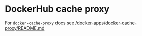 # DockerHub cache proxy

For `docker-cache-proxy` docs see [/docker-apps/docker-cache-proxy/README.md](../../../../docker-apps/docker-cache-proxy/README.md)
